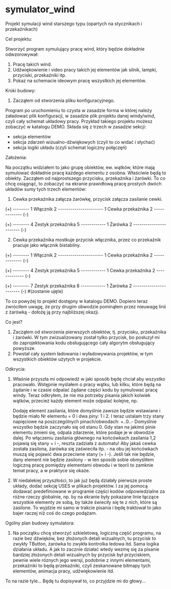 # symulator_wind
Projekt symulacji wind starszego typu (opartych na stycznikach i przekaźnikach)


Cel projektu:

Stworzyć program symulujący pracę wind, który będzie dokładnie odwzorowywał:

1. Pracę takich wind.
2. Udźwiękowienie i video pracy takich jej elementów jak silnik, lampki, przyciski, przekaźniki itp.
3. Pokaz na schemacie ideowym pracę wszystkich jej elementów.


Kroki budowy:

1. Zacząłem od stworzenia pliku konfiguracyjnego.

Program po uruchomieniu to czysta w zasadzie forma w której należy załadować plik konfiguracji,
w zasadzie plik projektu danej windy/wind, czyli cały schemat układowy pracy. Przykład takiego projektu
możesz zobaczyć w katalogu DEMO. Składa się z trzech w zasadzie sekcji:
 - sekcja elementów
 - sekcja zdarzeń wizualno-dźwiękowych (czyli to co widać i słychać)
 - sekcja logiki układu (czyli schemat logiczny połączęń)


Założenia:

Na początku widziałem to jako grupę obiektów, ew. wątków, które mają symulować dokładnie pracę każdego
elementu z osobna. Właściwie będą to obiekty. Zacząłem od najprostszego przycisku, przekaźnika i żarówki.
To co chcę osiągnąć, to zobaczyć na ekranie prawidłową pracę prostych dwóch układów sumy tych trzech elementów:

1. Cewka przekaźnika załącza żarówkę, przycisk załącza zasilanie cewki.

(+) -------- 1 Włącznik 2 ---------------------- 1 Cewka przekażnika 2 ------------- (-)

(+) -------- 4 Zestyk przekaźnika 5 ------------ 1 Żarówka 2 ----------------------- (-)

2. Cewka przekaźnika mostkuje przycisk włącznika, przez co przekaźnik pracuje jako włącznik bistabilny.

(+) -------- 1 Włącznik 2 ---------------------- 1 Cewka przekażnika 2 ------------- (-)

(+) -------- 4 Zestyk przekaźnika 5 ------------ 1 Cewka przekaźnika 2 ------------- (-)

(+) -------- 7 Zestyk przekaźnika 8 ------------ 1 Żarówka 2 ----------------------- (-)     #(zostanie ujęte)

To co powyżej to projekt dostępny w katalogu DEMO. Dopiero teraz zwróciłem uwagę, że przy drugim obwodzie
pominąłem przez nieuwagę linii z żarówką - dołożę ją przy najbliższej okazji.


Co jest?

1. Zacząłem od stworzenia pierwszych obiektów, tj. przycisku, przekaźnika i żarówki. W tym zwizualizowany został
   tylko przycisk, bo posłuzył mi do zaprojektowania kodu obsługującego cały algorytm obsługujący powyższe.
2. Powstał cały system ładowania i wyładowywania projektów, w tym wszystkich obiektów użytych w projekcie.


Odkrycia:

1. Właśnie przyszła mi odpowiedź w jaki sposób będę chciał aby wszystko pracowało. Wstępnie myślałem o pracy wątku,
   lub kilku, które będą na żądanie i w czasie odpalać żądane części kodu by symulować pracę windy.
   Teraz odkryłem, że nie ma potrzeby pisania jakich kolwiek wątków, przecież każdy element może odpalać kolejne, np.

   Dodaję element zasilania, które domyślnie zawsze będzie wstawiane i będzie miało Nr elementu = 0 i dwa piny: 1 i 2.
   I teraz ustalam trzy stany napięciowe na poszczególnych pinach/obwodach:    +..0..-
   Domyślnie wszystko będzie zaczynało się od stanu 0.
   Gdy stan na jakimś pinie elementu zmieni się, odpala zdarzenie, które podaje je w obwodzie dalej.
   Po włączeniu zasilania głównego na końcówkach zasilania 1,2 pojawią się stany + i -, reszta zadziała z automatu!
   Aby jakaś cewka została zasilona, żarówka się zaświeciła itp. - na obu jej końcówkach muszą się pojawić dwa przeciwne
   stany (+ i -). Jeśli tak nie będzie, dany element nie będzie zasilony - w ten sposób sobie obmyśliłem logiczną pracę
   pomiędzy elementami obwodu i w teorii to zamknie temat pracy, a w praktyce się okaże.

2. W niedalekiej przyszłości, to jak już będą działały pierwsze proste układy, dodać sekcję USES w plikach projektów.
   I za jej pomocą dodawać predefiniowane w programie części kodów odpowiedzialne za różne rzeczy globalnie, np.
   by na ekranie były pokazane linie łączące wszystkie elementy ze sobą, by także świeciły się te z nich, które są zasilone.
   To wyjdzie mi samo w trakcie pisania i będę traktował to jako bajer raczej niż coś do czego podążam.


Ogólny plan budowy symulatora:

1. Na początku chcę stworzyć szkieletową, logiczną część programu, na razie bez dźwięków, bez złożonych detali wizualnych,
   tu przycisk to zwykły TButton, żarówka to zwykła kontrolka ledowa itd. Sama logika działania układu. A jak to zacznie działać
   wtedy wezmę się za pisanie bardziej złożonych detali wizualnych by przycisk był przyciskiem, pewnie wiele róznych jego wersji,
   podobnie z innymi elementami, przekaźniki to będą przekaźniki, czyli zeskanowane bitmapy tych elementów, animacja pracy,
   udźwiękowienie itd.


To na razie tyle... Będę tu dopisywał to, co przyjdzie mi do głowy...
